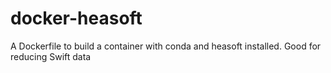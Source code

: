 # docker-heasoft
A Dockerfile to build a container with conda and heasoft installed. Good for reducing Swift data
